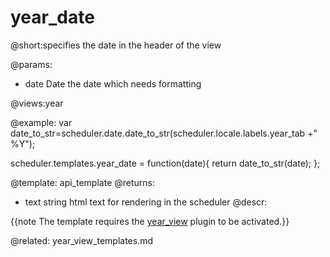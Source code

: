 year_date
=============
@short:specifies the date in the header of the view
	
@params:
- date	Date	the date which needs formatting

@views:year

@example:
var date_to_str=scheduler.date.date_to_str(scheduler.locale.labels.year_tab +" %Y");

scheduler.templates.year_date = function(date){
	return date_to_str(date);
};

@template:	api_template
@returns:
- text    string     html text for rendering in the scheduler
@descr:

{{note The template requires the [year_view](extensions_list.md#year) plugin to be activated.}}

@related:
	year_view_templates.md

